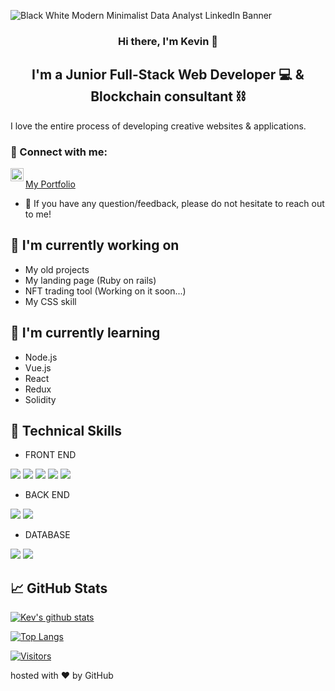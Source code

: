 
![Black   White Modern Minimalist Data Analyst LinkedIn Banner](https://user-images.githubusercontent.com/115345892/208470201-2ae7f1c9-db60-4e2e-a807-15c05ab6e602.png)


<h3 align="center">
Hi there, I'm Kevin</a> 👋
</h3>

<h2 align="center">
I'm a Junior Full-Stack Web Developer 💻 & Blockchain consultant ⛓
</h2> 

I love the entire process of developing creative websites & applications.

### 🤝 Connect with me:

<a href="https://www.linkedin.com/in/kevin-coutellier-1b900b7b/"><img align="left" src="https://raw.githubusercontent.com/yushi1007/yushi1007/main/images/linkedin.svg" alt="Yu Shi | LinkedIn" width="21px"/></a>
<br>
<a href="https://www.kevin-coutellier.com">My Portfolio</a>
</br>
- 💬 If you have any question/feedback, please do not hesitate to reach out to me!

## 🔭 I'm currently working on

- My old projects
- My landing page (Ruby on rails)
- NFT trading tool (Working on it soon...)
- My CSS skill

## 🌱 I'm currently learning
- Node.js
- Vue.js
- React
- Redux
- Solidity


## 💼 Technical Skills

- FRONT END

![](https://img.shields.io/badge/Code-HTML5-informational?style=flat&logo=HTML5&color=E34F26)
![](https://img.shields.io/badge/Style-CSS3-informational?style=flat&logo=CSS3&color=1572B6)
![](https://img.shields.io/badge/Code-JavaScript-informational?style=flat&logo=JavaScript&color=F7DF1E)
![](https://img.shields.io/badge/Style-Bootstrap-informational?style=flat&logo=Bootstrap&color=7952B3)
![](https://img.shields.io/badge/Style-styled--components-informational?style=flat&logo=styled-components&color=DB7093)

- BACK END

![](https://img.shields.io/badge/Code-Ruby-informational?style=flat&logo=Ruby&color=CC342D)
![](https://img.shields.io/badge/Code-Ruby_on_Rails-informational?style=flat&logo=Ruby-On-Rails&color=CC0000)


- DATABASE

![](https://img.shields.io/badge/Code-PostgreSQL-informational?style=flat&logo=PostgreSQL&color=336791)
![](https://img.shields.io/badge/Code-SQLite-informational?style=flat&logo=SQLite&color=003B57)



## 📈 GitHub Stats 

[![Kev's github stats](https://github-readme-stats.vercel.app/api?username=kevcoutellier)](https://github.com/kevcoutellier)

[![Top Langs](https://github-readme-stats.vercel.app/api/top-langs/?username=kevcoutellier&layout=compact)](https://github.com/kevcoutellier)

[![Visitors](https://visitor-badge.glitch.me/badge?page_id=kevcoutellier.kevcoutellier)](https://github.com/kevcoutellier)

hosted with ❤ by GitHub
